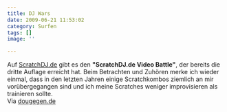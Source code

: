 ```yaml
---
title: DJ Wars
date: 2009-06-21 11:53:02
category: Surfen
tags: []
image: ''

---
```


Auf [ScratchDJ.de](http://www.scratchdj.de/) gibt es den **"ScratchDJ.de Video Battle"**, der bereits die dritte Auflage erreicht hat. Beim Betrachten und Zuhören merke ich wieder einmal, dass in den letzten Jahren einige Scratchkombos ziemlich an mir vorübergegangen sind und ich meine Scratches weniger improvisieren als trainieren sollte.  
Via [dougegen.de](http://www.dougegen.de/?p=2960)
